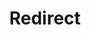 ﻿---
layout: src/layouts/Redirect.astro
title: Redirect
redirect: /docs/infrastructure/deployment-targets/tentacle/tentacle-communication
pubDate:  2023-01-01
navSearch: false
navSitemap: false
navMenu: false
---
